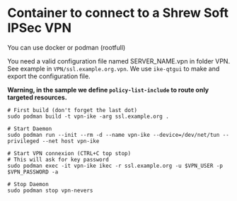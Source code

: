 # Container to connect to a Shrew Soft IPSec VPN

You can use docker or podman (rootfull)

You need a valid configuration file named SERVER_NAME.vpn in folder VPN. See example in `VPN/ssl.example.org.vpn`. We use `ike-qtgui` to make and export the configuration file.

**Warning, in the sample we define `policy-list-include` to route only targeted resources.**

``` shell
# First build (don't forget the last dot)
sudo podman build -t vpn-ike -arg ssl.example.org .

# Start Daemon
sudo podman run --init --rm -d --name vpn-ike --device=/dev/net/tun --privileged --net host vpn-ike

# Start VPN connexion (CTRL+C top stop)
# This will ask for key password
sudo podman exec -it vpn-ike ikec -r ssl.example.org -u $VPN_USER -p $VPN_PASSWORD -a 

# Stop Daemon
sudo podman stop vpn-nevers
```
